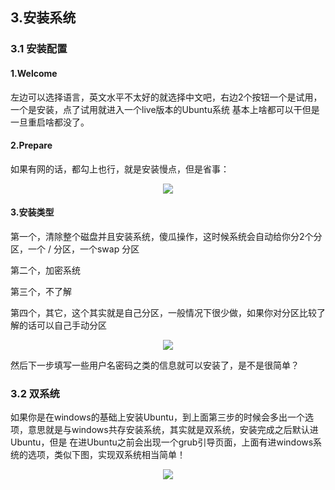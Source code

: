 ## 3.安装系统

### 3.1 安装配置
#### 1.Welcome

左边可以选择语言，英文水平不太好的就选择中文吧，右边2个按钮一个是试用，一个是安装，点了试用就进入一个live版本的Ubuntu系统
基本上啥都可以干但是一旦重启啥都没了。

#### 2.Prepare

如果有网的话，都勾上也行，就是安装慢点，但是省事：

<div align="center">

![](http://ww1.sinaimg.cn/large/5f6e3e27ly1fritszas4rj20lu0cu0te.jpg)

</div>

#### 3.安装类型

第一个，清除整个磁盘并且安装系统，傻瓜操作，这时候系统会自动给你分2个分区，一个 / 分区，一个swap 分区

第二个，加密系统

第三个，不了解

第四个，其它，这个其实就是自己分区，一般情况下很少做，如果你对分区比较了解的话可以自己手动分区


<div align="center">

![](http://ww1.sinaimg.cn/large/5f6e3e27ly1frituz9qpbj20m30cyjsd.jpg)
</div>


然后下一步填写一些用户名密码之类的信息就可以安装了，是不是很简单？

### 3.2 双系统

如果你是在windows的基础上安装Ubuntu，到上面第三步的时候会多出一个选项，意思就是与windows共存安装系统，其实就是双系统，安装完成之后默认进Ubuntu，但是
在进Ubuntu之前会出现一个grub引导页面，上面有进windows系统的选项，类似下图，实现双系统相当简单！

<div align="center">

![](https://timgsa.baidu.com/timg?image&quality=80&size=b9999_10000&sec=1526897320491&di=552e05ccf1f1beffc273c5c304fe0a87&imgtype=jpg&src=http%3A%2F%2Fimg0.imgtn.bdimg.com%2Fit%2Fu%3D1124945540%2C1029531796%26fm%3D214%26gp%3D0.jpg)

</div>
